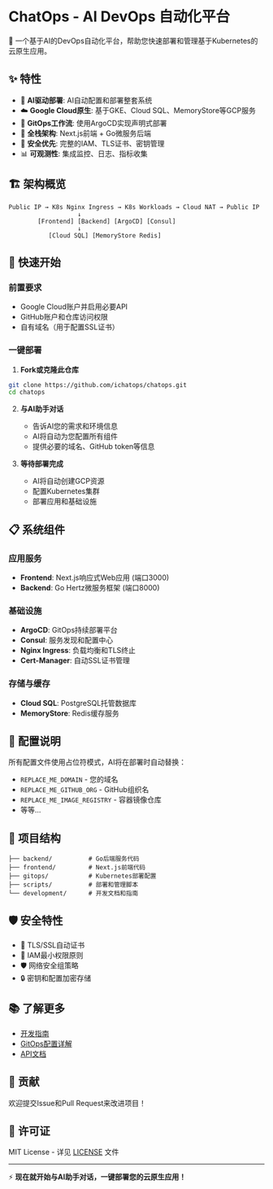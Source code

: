 # ChatOps - AI DevOps 自动化平台

🚀 一个基于AI的DevOps自动化平台，帮助您快速部署和管理基于Kubernetes的云原生应用。

## ✨ 特性

- 🤖 **AI驱动部署**: AI自动配置和部署整套系统
- ☁️ **Google Cloud原生**: 基于GKE、Cloud SQL、MemoryStore等GCP服务
- 🔄 **GitOps工作流**: 使用ArgoCD实现声明式部署
- 📱 **全栈架构**: Next.js前端 + Go微服务后端
- 🔐 **安全优先**: 完整的IAM、TLS证书、密钥管理
- 📊 **可观测性**: 集成监控、日志、指标收集

## 🏗️ 架构概览

```
Public IP → K8s Nginx Ingress → K8s Workloads → Cloud NAT → Public IP
                   ↓
        [Frontend] [Backend] [ArgoCD] [Consul]
                   ↓
           [Cloud SQL] [MemoryStore Redis]
```

## 🚀 快速开始

### 前置要求

- Google Cloud账户并启用必要API
- GitHub账户和仓库访问权限
- 自有域名（用于配置SSL证书）

### 一键部署

1. **Fork或克隆此仓库**
```bash
git clone https://github.com/ichatops/chatops.git
cd chatops
```

2. **与AI助手对话**
   - 告诉AI您的需求和环境信息
   - AI将自动为您配置所有组件
   - 提供必要的域名、GitHub token等信息

3. **等待部署完成**
   - AI将自动创建GCP资源
   - 配置Kubernetes集群
   - 部署应用和基础设施

## 📋 系统组件

### 应用服务
- **Frontend**: Next.js响应式Web应用 (端口3000)
- **Backend**: Go Hertz微服务框架 (端口8000)

### 基础设施
- **ArgoCD**: GitOps持续部署平台
- **Consul**: 服务发现和配置中心
- **Nginx Ingress**: 负载均衡和TLS终止
- **Cert-Manager**: 自动SSL证书管理

### 存储与缓存
- **Cloud SQL**: PostgreSQL托管数据库
- **MemoryStore**: Redis缓存服务

## 🔧 配置说明

所有配置文件使用占位符模式，AI将在部署时自动替换：

- `REPLACE_ME_DOMAIN` - 您的域名
- `REPLACE_ME_GITHUB_ORG` - GitHub组织名
- `REPLACE_ME_IMAGE_REGISTRY` - 容器镜像仓库
- 等等...

## 📁 项目结构

```
├── backend/          # Go后端服务代码
├── frontend/         # Next.js前端代码  
├── gitops/           # Kubernetes部署配置
├── scripts/          # 部署和管理脚本
└── development/      # 开发文档和指南
```

## 🛡️ 安全特性

- 🔐 TLS/SSL自动证书
- 🔑 IAM最小权限原则
- 🛡️ 网络安全组策略
- 🔒 密钥和配置加密存储

## 📚 了解更多

- [开发指南](./development/AI_DEPLOYMENT_GUIDE.md)
- [GitOps配置详解](./gitops/README.md)
- [API文档](./backend/README.md)

## 🤝 贡献

欢迎提交Issue和Pull Request来改进项目！

## 📄 许可证

MIT License - 详见 [LICENSE](LICENSE) 文件

---

⚡ **现在就开始与AI助手对话，一键部署您的云原生应用！**

